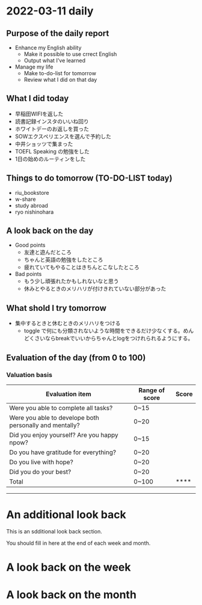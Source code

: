 # 2022-03-11 daily 

## Purpose of the daily report
- Enhance my English ability
  - Make it possible to use crrect English
  - Output what I've learned
- Manage my life
  - Make to-do-list for tomorrow
  - Review what I did on that day
 
## What I did today
- 早稲田WIFIを返した
- 読書記録インスタのいいね回り
- ホワイトデーのお返しを買った
- SOWエクスペリエンスを選んで予約した
- 中井ショッツで集まった
- TOEFL Speaking の勉強をした
- 1日の始めのルーティンをした

## Things to do tomorrow (TO-DO-LIST today)
- riu_bookstore
- w-share
- study abroad
- ryo nishinohara

## A look back on the day
- Good points
  - 友達と遊んだところ
  - ちゃんと英語の勉強をしたところ
  - 疲れていてもやることはきちんとこなしたところ
- Bad points
  - もう少し頑張れたかもしれないなと思う
  - 休みとやるときのメリハリが付けきれていない部分があった

## What shold I try tomorrow
- 集中するときと休むときのメリハリをつける
  - toggle で何にも分類されないような時間をできるだけ少なくする。めんどくさいならbreakでいいからちゃんとlogをつけれられるようにする。

## Evaluation of the day (from 0 to 100)
### Valuation basis
|Evaluation item|Range of score|Score|
|---------------|--------------|-----|
|Were you able to complete all tasks?|0~15||
|Were you able to develope both personally and mentally?|0~20||
|Did you enjoy yourself? Are you happy npow?|0~15||
|Do you have gratitude for everything?|0~20||
|Do you live with hope?|0~20||
|Did you do your best?|0~20||
|Total|0~100|****|

---
# An additional look back 
This is an sdditional look back section.

You should fill in here at the end of each week and month.

# A look back on the week

# A look back on the month
